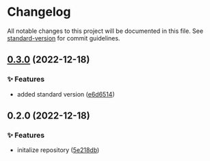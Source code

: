 # Changelog

All notable changes to this project will be documented in this file. See [standard-version](https://github.com/conventional-changelog/standard-version) for commit guidelines.

## [0.3.0](https://github.com/BawnX/template-next13/compare/v0.2.0...v0.3.0) (2022-12-18)


### ✨ Features

* added standard version ([e6d6514](https://github.com/BawnX/template-next13/commit/e6d6514f4dd28972bedbc137c9da6f475f50f2a3))

## 0.2.0 (2022-12-18)


### ✨ Features

* initalize repository ([5e218db](https://github.com/BawnX/template-next13/commit/5e218db8f11c1e201a7314bce127bda564ce9d94))
